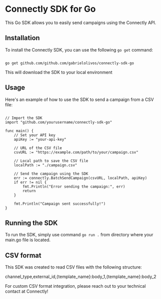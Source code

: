 # Connectly SDK for Go

This Go SDK allows you to easily send campaigns using the Connectly API.

## Installation

To install the Connectly SDK, you can use the following `go get` command:

```shell

go get github.com/github.com/gabrielolivos/connectly-sdk-go

```

This will download the SDK to your local environment

## Usage

Here's an example of how to use the SDK to send a campaign from a CSV file:

```

// Import the SDK
import "github.com/yourusername/connectly-sdk-go"

func main() {
    // Set your API key
    apiKey := "your-api-key"

    // URL of the CSV file
    csvURL := "https://example.com/path/to/your/campaign.csv"

    // Local path to save the CSV file
    localPath := "./campaign.csv"

    // Send the campaign using the SDK
    err := connectly.BatchSendCampaign(csvURL, localPath, apiKey)
    if err != nil {
        fmt.Println("Error sending the campaign:", err)
        return
    }

    fmt.Println("Campaign sent successfully!")
}

```

## Running the SDK

To run the SDK, simply use command ```go run .``` from directory where your main.go file is located. 

## CSV format 

This SDK was created to read CSV files with the following structure:

channel_type,external_id,{template_name}:body_1,{template_name}:body_2

For custom CSV format integration, please reach out to your technical contact at Connectly! 



